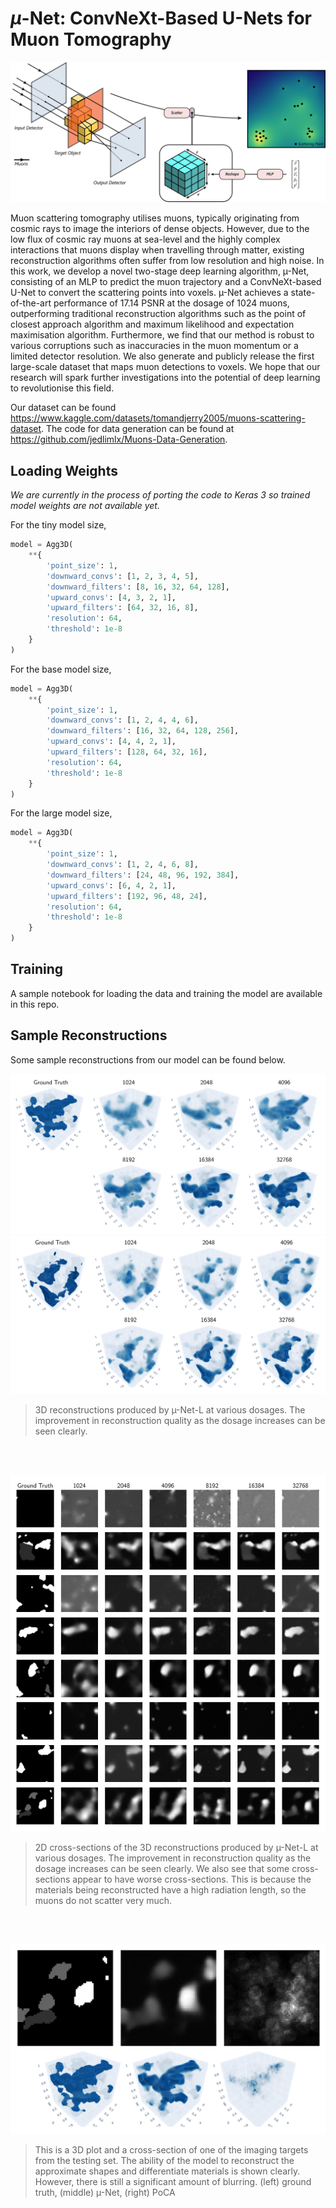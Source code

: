 # $\mu$-Net: ConvNeXt-Based U-Nets for Muon Tomography

![mu_net_part_1.png](mu_net_part_1.png)

Muon scattering tomography utilises muons, typically originating from cosmic rays to image the interiors of dense 
objects. However, due to the low flux of cosmic ray muons at sea-level and the highly complex interactions that muons 
display when travelling through matter, existing reconstruction algorithms often suffer from low resolution and high 
noise. In this work, we develop a novel two-stage deep learning algorithm, µ-Net, consisting of an MLP to predict the 
muon trajectory and a ConvNeXt-based U-Net to convert the scattering points into voxels. µ-Net achieves a state-of-the-art 
performance of 17.14 PSNR at the dosage of 1024 muons, outperforming traditional reconstruction algorithms such as the 
point of closest approach algorithm and maximum likelihood and expectation maximisation algorithm. Furthermore, we find 
that our method is robust to various corruptions such as inaccuracies in the muon momentum or a limited detector resolution. 
We also generate and publicly release the first large-scale dataset that maps muon detections to voxels. We hope that 
our research will spark further investigations into the potential of deep learning to revolutionise this field.

Our dataset can be found https://www.kaggle.com/datasets/tomandjerry2005/muons-scattering-dataset. 
The code for data generation can be found at https://github.com/jedlimlx/Muons-Data-Generation.

## Loading Weights

*We are currently in the process of porting the code to Keras 3 so trained model weights are not available yet.*

For the tiny model size,
```python
model = Agg3D(
    **{
        'point_size': 1,
        'downward_convs': [1, 2, 3, 4, 5],
        'downward_filters': [8, 16, 32, 64, 128],
        'upward_convs': [4, 3, 2, 1],
        'upward_filters': [64, 32, 16, 8],
        'resolution': 64,
        'threshold': 1e-8
    }
)
```

For the base model size,
```python
model = Agg3D(
    **{
        'point_size': 1,
        'downward_convs': [1, 2, 4, 4, 6],
        'downward_filters': [16, 32, 64, 128, 256],
        'upward_convs': [4, 4, 2, 1],
        'upward_filters': [128, 64, 32, 16],
        'resolution': 64,
        'threshold': 1e-8
    }
)
```

For the large model size,
```python
model = Agg3D(
    **{
        'point_size': 1,
        'downward_convs': [1, 2, 4, 6, 8],
        'downward_filters': [24, 48, 96, 192, 384],
        'upward_convs': [6, 4, 2, 1],
        'upward_filters': [192, 96, 48, 24],
        'resolution': 64,
        'threshold': 1e-8
    }
)
```

## Training

A sample notebook for loading the data and training the model are available in this repo.

## Sample Reconstructions

Some sample reconstructions from our model can be found below.

![img_1.png](img_1.png)
![img.png](img.png)

>3D reconstructions produced by µ-Net-L at various dosages. The improvement in reconstruction quality as the dosage increases can be seen clearly.

<br>
<br>

![img_2.png](img_2.png)

>2D cross-sections of the 3D reconstructions produced by µ-Net-L at various dosages. The improvement in
reconstruction quality as the dosage increases can be seen clearly. We also see that some cross-sections appear to have worse cross-sections.
This is because the materials being reconstructed have a high radiation length, so the muons do not scatter very much.

<br>
<br>

![img_3.png](img_3.png)

> This is a 3D plot and a cross-section of one of the imaging targets from the testing set. The ability
of the model to reconstruct the approximate shapes and differentiate materials is shown clearly. However, there is still a significant amount
of blurring. (left) ground truth, (middle) µ-Net, (right) PoCA